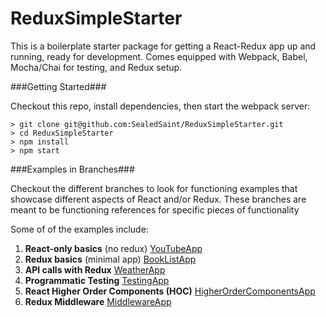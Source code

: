 # ReduxSimpleStarter

This is a boilerplate starter package for getting a React-Redux app up and running, ready for development.
Comes equipped with Webpack, Babel, Mocha/Chai for testing, and Redux setup.

###Getting Started###

Checkout this repo, install dependencies, then start the webpack server:

```
> git clone git@github.com:SealedSaint/ReduxSimpleStarter.git
> cd ReduxSimpleStarter
> npm install
> npm start
```

###Examples in Branches###

Checkout the different branches to look for functioning examples that showcase different aspects of React and/or Redux. These branches are meant to be functioning references for specific pieces of functionality

Some of of the examples include:

1. __React-only basics__ (no redux) [YouTubeApp](https://github.com/SealedSaint/ReduxSimpleStarter/tree/YouTubeApp)
2. __Redux basics__ (minimal app) [BookListApp](https://github.com/SealedSaint/ReduxSimpleStarter/tree/BookListApp)
3. __API calls with Redux__ [WeatherApp](https://github.com/SealedSaint/ReduxSimpleStarter/tree/WeatherApp)
4. __Programmatic Testing__ [TestingApp](https://github.com/SealedSaint/ReduxSimpleStarter/tree/TestingApp)
5. __React Higher Order Components (HOC)__ [HigherOrderComponentsApp](https://github.com/SealedSaint/ReduxSimpleStarter/tree/HigherOrderComponentsApp)
6. __Redux Middleware__ [MiddlewareApp](https://github.com/SealedSaint/ReduxSimpleStarter/tree/MiddlewareApp)
